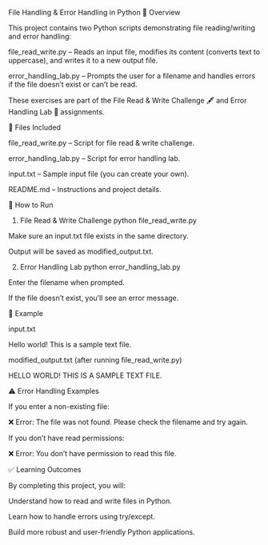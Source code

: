 File Handling & Error Handling in Python
📌 Overview

This project contains two Python scripts demonstrating file reading/writing and error handling:

file_read_write.py – Reads an input file, modifies its content (converts text to uppercase), and writes it to a new output file.

error_handling_lab.py – Prompts the user for a filename and handles errors if the file doesn’t exist or can’t be read.

These exercises are part of the File Read & Write Challenge 🖋️ and Error Handling Lab 🧪 assignments.

📂 Files Included

file_read_write.py – Script for file read & write challenge.

error_handling_lab.py – Script for error handling lab.

input.txt – Sample input file (you can create your own).

README.md – Instructions and project details.

🚀 How to Run
1. File Read & Write Challenge
python file_read_write.py


Make sure an input.txt file exists in the same directory.

Output will be saved as modified_output.txt.

2. Error Handling Lab
python error_handling_lab.py


Enter the filename when prompted.

If the file doesn’t exist, you’ll see an error message.

📝 Example

input.txt

Hello world!
This is a sample text file.


modified_output.txt (after running file_read_write.py)

HELLO WORLD!
THIS IS A SAMPLE TEXT FILE.

⚠️ Error Handling Examples

If you enter a non-existing file:

❌ Error: The file was not found. Please check the filename and try again.


If you don’t have read permissions:

❌ Error: You don’t have permission to read this file.

✅ Learning Outcomes

By completing this project, you will:

Understand how to read and write files in Python.

Learn how to handle errors using try/except.

Build more robust and user-friendly Python applications.
